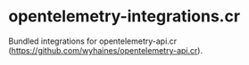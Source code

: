 # opentelemetry-integrations.cr
Bundled integrations for opentelemetry-api.cr (https://github.com/wyhaines/opentelemetry-api.cr). 
